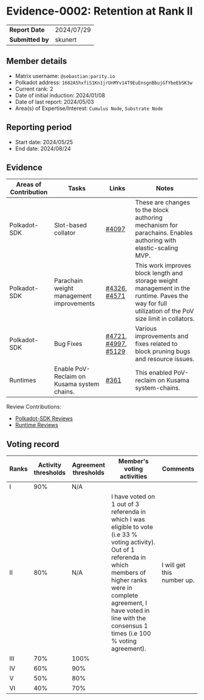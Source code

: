 # Evidence-0002: Retention at Rank II

|                 |                                                                                             |
| --------------- | ------------------------------------------------------------------------------------------- |
| **Report Date** | 2024/07/29                                                             |
| **Submitted by**| skunert                                                                      |


## Member details

- Matrix username: `@sebastian:parity.io`
- Polkadot address: `1682A5hxfiS1Kn1jrUnMYv14T9EuEnsgnBbujGfYbeEbSK3w`
- Current rank: 2
- Date of initial induction: 2024/01/08
- Date of last report: 2024/05/03 
- Area(s) of Expertise/Interest: `Cumulus Node`, `Substrate Node`


## Reporting period

- Start date: 2024/05/25
- End date: 2024/08/24

## Evidence

| Areas of Contribution | Tasks                                       | Links                                                                                                                                                                                       | Notes                                                                                                                                                |
| --------------------- | ------------------------------------------- | ------------------------------------------------------------------------------------------------------------------------------------------------------------------------------------------- | ---------------------------------------------------------------------------------------------------------------------------------------------------- |
| Polkadot-SDK          | Slot-based collator                         | [#4097](https://github.com/paritytech/polkadot-sdk/pull/4097)                                                                                                                               | These are changes to the block authoring mechanism for parachains. Enables authoring with elastic-scaling MVP.                                       |
| Polkadot-SDK          | Parachain weight management improvements    | [#4326](https://github.com/paritytech/polkadot-sdk/pull/4326), [#4571](https://github.com/paritytech/polkadot-sdk/pull/4571)                                                                | This work improves block length and storage weight management in the runtime. Paves the way for full utilization of the PoV size limit in collators. |
| Polkadot-SDK          | Bug Fixes                                   | [#4721](https://github.com/paritytech/polkadot-sdk/pull/4721), [#4997](https://github.com/paritytech/polkadot-sdk/pull/4997), [#5129](https://github.com/paritytech/polkadot-sdk/pull/5129) | Various improvements and fixes related to block pruning bugs and resource issues.                                                                    |
| Runtimes              | Enable PoV-Reclaim on Kusama system chains. | [#361](https://github.com/polkadot-fellows/runtimes/pull/361)                                                                                                                               | This enabled PoV-reclaim on Kusama system-chains.                                                                                                    |

Review Contributions:
- [Polkadot-SDK Reviews](https://github.com/paritytech/polkadot-sdk/pulls?page=1&q=is%3Apr+reviewed-by%3Askunert)
- [Runtime Reviews](https://github.com/polkadot-fellows/runtimes/pulls?q=is%3Apr++reviewed-by%3Askunert)

## Voting record

| Ranks | Activity thresholds | Agreement thresholds | Member's voting activities                                                                                                                                                                                                                                     | Comments                   |
| ----- | ------------------- | -------------------- | -------------------------------------------------------------------------------------------------------------------------------------------------------------------------------------------------------------------------------------------------------------- | -------------------------- |
| I     | 90%                 | N/A                  |                                                                                                                                                                                                                                                                |                            |
| II    | 80%                 | N/A                  | I have voted on 1 out of 3 referenda in which I was eligible to vote (i.e 33 % voting activity). Out of 1 referenda in which members of higher ranks were in complete agreement, I have voted in line with the consensus 1 times (i.e 100 % voting agreement). | I will get this number up. |
| III   | 70%                 | 100%                 |                                                                                                                                                                                                                                                                |                            |
| IV    | 60%                 | 90%                  |                                                                                                                                                                                                                                                                |                            |
| V     | 50%                 | 80%                  |                                                                                                                                                                                                                                                                |                            |
| VI    | 40%                 | 70%                  |                                                                                                                                                                                                                                                                |                            |



